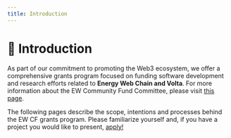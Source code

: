 ```yaml
---
title: Introduction
---
```


# 👋 Introduction

As part of our commitment to promoting the Web3 ecosystem, we offer a comprehensive grants program focused on funding software development and research efforts related to **Energy Web Chain and Volta**. For more information about the EW Community Fund Committee, please visit [this page](https://energy-web-foundation.gitbook.io/energy-web/community-resources/energy-web-community-fund).

The following pages describe the scope, intentions and processes behind the EW CF grants program. Please familiarize yourself and, if you have a project you would like to present, [apply!](process.md)
